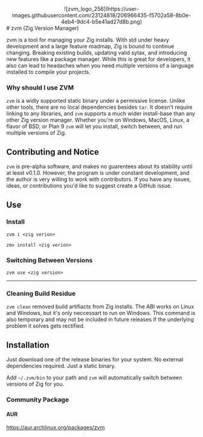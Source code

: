 <center>![zvm_logo_256](https://user-images.githubusercontent.com/23124818/206966435-f5702a58-8b0e-4eb4-9dc4-b5e41ad27d8b.png)</center>
# zvm (Zig Version Manager)

zvm is a tool for managing your Zig installs. With std under heavy development and a 
large feature roadmap, Zig is bound to continue changing. Breaking existing builds, updating 
valid sytax, and introducing new features like a package manager. While this is great for developers, it also
can lead to headaches when you need multiple versions of a language installed to compile your projects.

### Why should I use ZVM
`zvm` is a widly supported static binary under a permissive license. Unlike other tools, there are no local dependencies besides `tar`. It doesn't require linking to any libraries, and `zvm` supports a much wider install-base than any other Zig version manager. Whether you're on Windows, MacOS, Linux, a flavor of BSD, or Plan 9 `zvm` will let you install, switch between, and run multiple versions of Zig.

## Contributing and Notice
`zvm` is pre-alpha software, and makes no guarentees about its stability until at least v0.1.0. However, the program is under constant development, and the author is very willing to work with contributors. If you have any issues, ideas, or contributions you'd like to suggest create a GitHub issue. 

## Use
### Install
`zvm i <zig verion>`

`zmv install <zig verion>`

### Switching Between Versions
`zvm use <zig version>`
<hr>

### Cleaning Build Residue
`zvm clean` removed build artifiacts from Zig installs. The ABI works on Linux and Windows, but it's only neccessart to run on Windows. This command is also temporary and may not be included in future releases if the underlying problem it solves gets rectified.

## Installation
Just download one of the release binaries for your system. No external dependencies required. Just a static binary.

Add `~/.zvm/bin` to your path and `zvm` will automatically switch between versions of Zig for you.

### Community Package
#### AUR
https://aur.archlinux.org/packages/zvm

